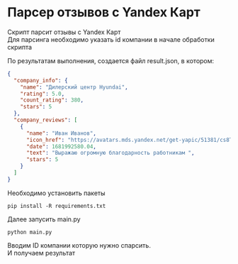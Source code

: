 # Парсер отзывов c Yandex Карт

Скрипт парсит отзывы с Yandex Карт<br>
Для парсинга необходимо указать id компании в начале обработки скрипта

По результатам выполнения, создается файл result.json, в котором:
```json
{
  "company_info": {
    "name": "Дилерский центр Hyundai",
    "rating": 5.0,
    "count_rating": 380,
    "stars": 5
  },
  "company_reviews": [
    {
      "name": "Иван Иванов",
      "icon_href": "https://avatars.mds.yandex.net/get-yapic/51381/cs8Tx0sigtfayYhRQBDJkavzJU-1/islands-68",
      "date": 1681992580.04,
      "text": "Выражаю огромную благодарность работникам ",
      "stars": 5
    }
  ]
}
```


Необходимо установить пакеты<br>
```shell
pip install -R requirements.txt
```

Далее запусить main.py
```shell
python main.py
```
Вводим ID компании которую нужно спарсить.<br>
И получаем результат